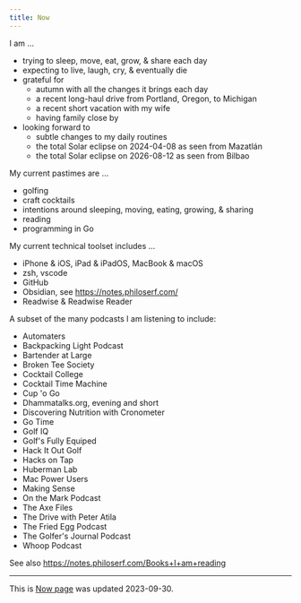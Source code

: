 ```yaml
---
title: Now
---
```


I am …

- trying to sleep, move, eat, grow, & share each day
- expecting to live, laugh, cry, & eventually die
- grateful for
  - autumn with all the changes it brings each day
  - a recent long-haul drive from Portland, Oregon, to Michigan
  - a recent short vacation with my wife
  - having family close by
- looking forward to
  - subtle changes to my daily routines
  - the total Solar eclipse on 2024-04-08 as seen from Mazatlán
  - the total Solar eclipse on 2026-08-12 as seen from Bilbao

My current pastimes are …

- golfing
- craft cocktails
- intentions around sleeping, moving, eating, growing, & sharing
- reading
- programming in Go

My current technical toolset includes …

- iPhone & iOS, iPad & iPadOS, MacBook & macOS
- zsh, vscode
- GitHub
- Obsidian, see <https://notes.philoserf.com/>
- Readwise & Readwise Reader

A subset of the many podcasts I am listening to include:

- Automaters
- Backpacking Light Podcast
- Bartender at Large
- Broken Tee Society
- Cocktail College
- Cocktail Time Machine
- Cup 'o Go
- Dhammatalks.org, evening and short
- Discovering Nutrition with Cronometer
- Go Time
- Golf IQ
- Golf's Fully Equiped
- Hack It Out Golf
- Hacks on Tap
- Huberman Lab
- Mac Power Users
- Making Sense
- On the Mark Podcast
- The Axe Files
- The Drive with Peter Atila
- The Fried Egg Podcast
- The Golfer's Journal Podcast
- Whoop Podcast

See also <https://notes.philoserf.com/Books+I+am+reading>

---

This is [Now page](https://nownownow.com/about) was updated 2023-09-30.
